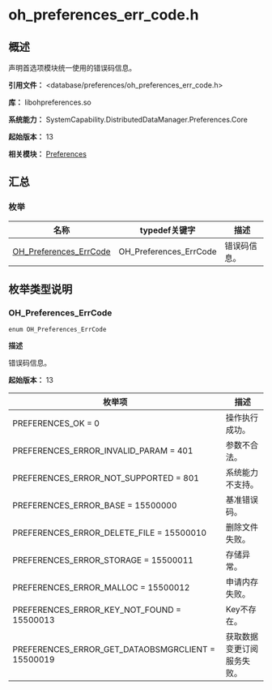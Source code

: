 # oh_preferences_err_code.h

## 概述

声明首选项模块统一使用的错误码信息。

**引用文件：** <database/preferences/oh_preferences_err_code.h>

**库：** libohpreferences.so

**系统能力：** SystemCapability.DistributedDataManager.Preferences.Core

**起始版本：** 13

**相关模块：** [Preferences](capi-preferences.md)

## 汇总

### 枚举

| 名称                                              | typedef关键字          | 描述         |
| ------------------------------------------------- | ---------------------- | ------------ |
| [OH_Preferences_ErrCode](#oh_preferences_errcode) | OH_Preferences_ErrCode | 错误码信息。 |

## 枚举类型说明

### OH_Preferences_ErrCode

```
enum OH_Preferences_ErrCode
```

**描述**

错误码信息。

**起始版本：** 13

| 枚举项                                            | 描述                       |
| ------------------------------------------------- | -------------------------- |
| PREFERENCES_OK = 0                                | 操作执行成功。             |
| PREFERENCES_ERROR_INVALID_PARAM = 401             | 参数不合法。               |
| PREFERENCES_ERROR_NOT_SUPPORTED = 801             | 系统能力不支持。           |
| PREFERENCES_ERROR_BASE = 15500000                 | 基准错误码。               |
| PREFERENCES_ERROR_DELETE_FILE = 15500010          | 删除文件失败。             |
| PREFERENCES_ERROR_STORAGE = 15500011              | 存储异常。                 |
| PREFERENCES_ERROR_MALLOC = 15500012               | 申请内存失败。             |
| PREFERENCES_ERROR_KEY_NOT_FOUND = 15500013        | Key不存在。                |
| PREFERENCES_ERROR_GET_DATAOBSMGRCLIENT = 15500019 | 获取数据变更订阅服务失败。 |

